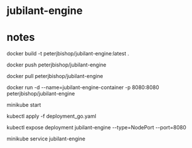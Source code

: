 # jubilant-engine

# notes

docker build -t peterjbishop/jubilant-engine:latest . 
<!-- build and tag image  -->

docker push peterjbishop/jubilant-engine 
<!-- should appear in Docker under Images -->

docker pull peterjbishop/jubilant-engine 

docker run -d --name=jubilant-engine-container -p 8080:8080 peterjbishop/jubilant-engine
<!-- run in detached mode, under the name jubilant-engine-container, expose port 8080 to 8080 on your machine -->

<!-- 
{ make some changes }

docker build -t peterjbishop/jubilant-engine:latest . 
docker push peterjbishop/jubilant-engine 
docker pull peterjbishop/jubilant-engine 
docker run -d --name=jubilant-engine-container -p 8080:8080 peterjbishop/jubilant-engine

{ make some changes }
-->

minikube start
<!-- start up minikube of course -->

kubectl apply -f deployment_go.yaml
<!-- Create the app or service described in the .yaml file -->

kubectl expose deployment jubilant-engine --type=NodePort --port=8080
<!-- create a service to forward external raffic to port 8080 where the app is listening -->

minikube service jubilant-engine
<!-- starts kubernetes pods and exposes the traffic -->
